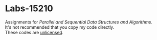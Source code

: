 Labs-15210
==========

Assignments for _Parallel and Sequential Data Structures and Algorithms_.  
It's not recommended that you copy my code directly.  
These codes are [unlicensed](http://unlicense.org/).  
